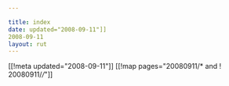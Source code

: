 ```yaml
---

title: index
date: updated="2008-09-11"]]
2008-09-11
layout: rut
---
```


[[!meta updated="2008-09-11"]]
[[!map pages="20080911/* and ! 20080911/*/*"]]

